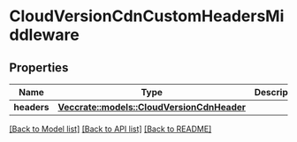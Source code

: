 # CloudVersionCdnCustomHeadersMiddleware

## Properties

Name | Type | Description | Notes
------------ | ------------- | ------------- | -------------
**headers** | [**Vec<crate::models::CloudVersionCdnHeader>**](CloudVersionCdnHeader.md) |  | 

[[Back to Model list]](../README.md#documentation-for-models) [[Back to API list]](../README.md#documentation-for-api-endpoints) [[Back to README]](../README.md)


